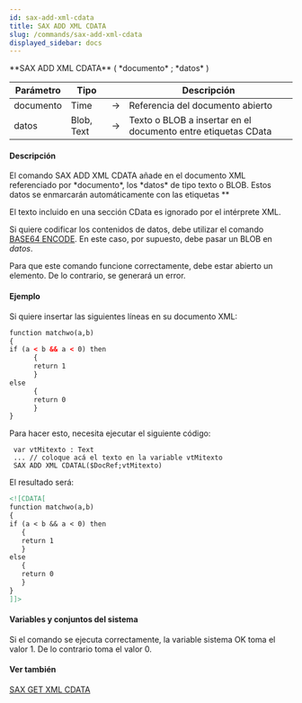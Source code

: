 ```yaml
---
id: sax-add-xml-cdata
title: SAX ADD XML CDATA
slug: /commands/sax-add-xml-cdata
displayed_sidebar: docs
---
```


<!--REF #_command_.SAX ADD XML CDATA.Syntax-->**SAX ADD XML CDATA** ( *documento* ; *datos* )<!-- END REF-->
<!--REF #_command_.SAX ADD XML CDATA.Params-->
| Parámetro | Tipo |  | Descripción |
| --- | --- | --- | --- |
| documento | Time | &rarr; | Referencia del documento abierto |
| datos | Blob, Text | &rarr; | Texto o BLOB a insertar en el documento entre etiquetas CData |

<!-- END REF-->

#### Descripción 

<!--REF #_command_.SAX ADD XML CDATA.Summary-->El comando SAX ADD XML CDATA añade en el documento XML referenciado por *documento*, los *datos* de tipo texto o BLOB.<!-- END REF--> Estos datos se enmarcarán automáticamente con las etiquetas *<!\[CDATA\[* y *\]\]>*  
El texto incluido en una sección CData es ignorado por el intérprete XML. 

Si quiere codificar los contenidos de datos, debe utilizar el comando [BASE64 ENCODE](base64-encode.md). En este caso, por supuesto, debe pasar un BLOB en *datos*. 

Para que este comando funcione correctamente, debe estar abierto un elemento. De lo contrario, se generará un error. 

#### Ejemplo 

Si quiere insertar las siguientes líneas en su documento XML: 

```XML
function matchwo(a,b)
{
if (a < b && a < 0) then
      {
      return 1
      }
else
      {
      return 0
      }
}
```

Para hacer esto, necesita ejecutar el siguiente código:

```4d
 var vtMitexto : Text
 ... // coloque acá el texto en la variable vtMitexto
 SAX ADD XML CDATAL($DocRef;vtMitexto)
```

El resultado será:

```XML
<![CDATA[
function matchwo(a,b)
{
if (a < b && a < 0) then
   {
   return 1
   }
else
   {
   return 0
   }
}
]]>
```

#### Variables y conjuntos del sistema 

Si el comando se ejecuta correctamente, la variable sistema OK toma el valor 1\. De lo contrario toma el valor 0.

#### Ver también 

[SAX GET XML CDATA](sax-get-xml-cdata.md)  